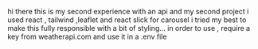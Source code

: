 hi there 
this is my second experience with an api and my second project 
i used react , tailwind ,leaflet and react slick for carousel 
i tried my best to make this fully responsible with a bit of styling...
in order to use , require a key from weatherapi.com and use it in a .env file 
